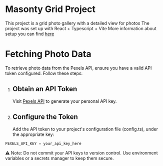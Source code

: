 # Masonty Grid Project

This project is a grid photo gallery with a detailed view for photos
The project was set up with React + Typescript + Vite
More information about setup you can find [here](https://vite.dev/guide/)

# Fetching Photo Data

To retrieve photo data from the Pexels API, ensure you have a valid API token configured.
Follow these steps:

1. ## Obtain an API Token

   Visit [Pexels API](https://www.pexels.com/api/) to generate your personal API key.

2. ## Configure the Token
   Add the API token to your project's configuration file (config.ts), under the appropriate key:

```js
PEXELS_API_KEY = your_api_key_here
```

⚠️ Note: Do not commit your API keys to version control. Use environment variables or a secrets manager to keep them secure.
